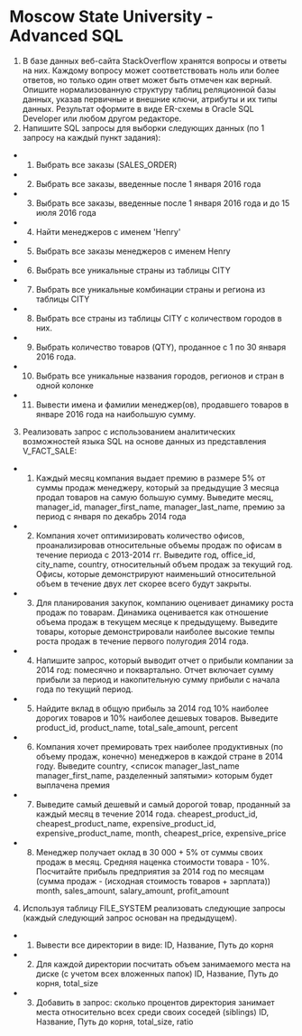 # Moscow State University - Advanced SQL

1. В базе данных веб-сайта StackOverflow хранятся вопросы и ответы на них. Каждому вопросу может соответствовать ноль или более ответов, но только один ответ может быть отмечен как верный. Опишите нормализованную структуру таблиц реляционной базы данных, указав первичные и внешние ключи, атрибуты и их типы данных. Результат оформите в виде ER-схемы в Oracle SQL Developer или любом другом редакторе.
2. Напишите SQL запросы для выборки следующих данных (по 1 запросу на каждый пункт задания):
* 1. Выбрать все заказы (SALES_ORDER)
* 2. Выбрать все заказы, введенные после 1 января 2016 года
* 3. Выбрать все заказы, введенные после 1 января 2016 года и до 15 июля 2016 года
* 4. Найти менеджеров с именем 'Henry'
* 5. Выбрать все заказы менеджеров с именем Henry
* 6. Выбрать все уникальные страны из таблицы CITY
* 7. Выбрать все уникальные комбинации страны и региона из таблицы CITY
* 8. Выбрать все страны из таблицы CITY с количеством городов в них.
* 9. Выбрать количество товаров (QTY), проданное с 1 по 30 января 2016 года.
* 10. Выбрать все уникальные названия городов, регионов и стран в одной колонке
* 11. Вывести имена и фамилии менеджер(ов), продавшего товаров в январе 2016 года на наибольшую сумму.
3. Реализовать запрос с использованием аналитических возможностей языка SQL на основе данных из представления V_FACT_SALE:
* 1. Каждый месяц компания выдает премию в размере 5% от суммы продаж менеджеру, который за предыдущие 3 месяца продал товаров на самую большую сумму. Выведите месяц, manager_id, manager_first_name, manager_last_name, премию за период с января по декабрь 2014 года
* 2. Компания хочет оптимизировать количество офисов, проанализировав относительные объемы продаж по офисам в течение периода с 2013-2014 гг. Выведите год, office_id, city_name, country, относительный объем продаж за текущий год. Офисы, которые демонстрируют наименьший относительной объем в течение двух лет скорее всего будут закрыты.
* 3. Для планирования закупок, компанию оценивает динамику роста продаж по товарам. Динамика оценивается как отношение объема продаж в текущем месяце к предыдущему. Выведите товары, которые демонстрировали наиболее высокие темпы роста продаж в течение первого полугодия 2014 года.
* 4. Напишите запрос, который выводит отчет о прибыли компании за 2014 год: помесячно и поквартально. Отчет включает сумму прибыли за период и накопительную сумму прибыли с начала года по текущий период.
* 5. Найдите вклад в общую прибыль за 2014 год 10% наиболее дорогих товаров и 10% наиболее дешевых товаров. Выведите product_id, product_name, total_sale_amount, percent
* 6. Компания хочет премировать трех наиболее продуктивных (по объему продаж, конечно) менеджеров в каждой стране в 2014 году. Выведите country, <список manager_last_name manager_first_name, разделенный запятыми> которым будет выплачена премия
* 7. Выведите самый дешевый и самый дорогой товар, проданный за каждый месяц в течение 2014 года. cheapest_product_id, cheapest_product_name, expensive_product_id, expensive_product_name, month, cheapest_price, expensive_price
* 8. Менеджер получает оклад в 30 000 + 5% от суммы своих продаж в месяц. Средняя наценка стоимости товара - 10%. Посчитайте прибыль предприятия за 2014 год по месяцам (сумма продаж - (исходная стоимость товаров + зарплата)) month, sales_amount, salary_amount, profit_amount
4. Используя таблицу FILE_SYSTEM реализовать следующие запросы (каждый следующий запрос основан на предыдущем).
* 1. Вывести все директории в виде: ID, Название, Путь до корня
* 2. Для каждой директории посчитать объем занимаемого места на диске (с учетом всех вложенных папок) ID, Название, Путь до корня, total_size
* 3. Добавить в запрос: сколько процентов директория занимает  места относительно всех среди своих соседей (siblings) ID, Название, Путь до корня, total_size, ratio
